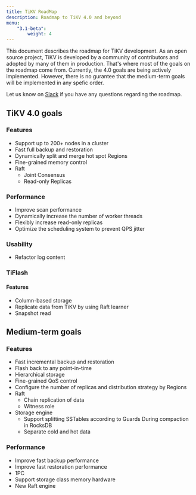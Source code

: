 ```yaml
---
title: TiKV RoadMap
description: Roadmap to TiKV 4.0 and beyond
menu:
    "3.1-beta":
        weight: 4
---
```


This document describes the roadmap for TiKV development. As an open source project, TiKV is developed by a community of contributors and adopted by many of them in production. That's where most of the goals on the roadmap come from. Currently, the 4.0 goals are being actively implemented. However, there is no gurantee that the medium-term goals will be implemented in any spefic order.

Let us know on [Slack](https://tikv-wg.slack.com/join/shared_invite/enQtNTUyODE4ODU2MzI0LWVlMWMzMDkyNWE5ZjY1ODAzMWUwZGVhNGNhYTc3MzJhYWE0Y2FjYjliYzY1OWJlYTc4OWVjZWM1NDkwN2QxNDE) if you have any questions regarding the roadmap.

## TiKV 4.0 goals

### Features

* Support up to 200+ nodes in a cluster
* Fast full backup and restoration
* Dynamically split and merge hot spot Regions
* Fine-grained memory control
* Raft
    + Joint Consensus
    + Read-only Replicas

### Performance

* Improve scan performance
* Dynamically increase the number of worker threads
* Flexibly increase read-only replicas
* Optimize the scheduling system to prevent QPS jitter

### Usability

* Refactor log content

### TiFlash

#### Features

* Column-based storage
* Replicate data from TiKV by using Raft learner
* Snapshot read

## Medium-term goals

### Features

* Fast incremental backup and restoration
* Flash back to any point-in-time
* Hierarchical storage
* Fine-grained QoS control
* Configure the number of replicas and distribution strategy by Regions
* Raft
    + Chain replication of data
    + Witness role
* Storage engine
    + Support splitting SSTables according to Guards During compaction in RocksDB
    + Separate cold and hot data

### Performance

* Improve fast backup performance
* Improve fast restoration performance
* 1PC
* Support storage class memory hardware
* New Raft engine
